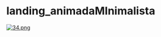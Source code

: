 # landing_animadaMInimalista
[![34.png](https://i.postimg.cc/bJHPVYZ6/34.png)](https://postimg.cc/34RzdTCp)

